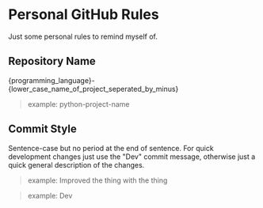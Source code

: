 # Personal GitHub Rules

Just some personal rules to remind myself of.

## Repository Name

{programming_language}-{lower_case_name_of_project_seperated_by_minus}

> example: python-project-name

## Commit Style

Sentence-case but no period at the end of sentence. For quick development changes just use the "Dev" commit message, otherwise just a quick general description of the changes.

> example: Improved the thing with the thing

> example: Dev
